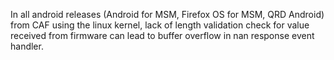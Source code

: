 In all android releases (Android for MSM, Firefox OS for MSM, QRD Android) from CAF using the linux kernel, lack of length validation check for value received from firmware can lead to buffer overflow in nan response event handler.